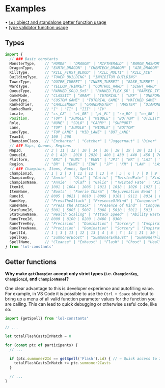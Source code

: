 # Examples
• [`lol` object and standalone getter function usage](./examples-with-lol.ts)\
• [type validator function usage](./type-validator-fn-example.ts)

Types
---

```typescript
import {
  // ### Basic constants
  MonsterType,    // "HORDE" | "DRAGON" | "RIFTHERALD" | "BARON_NASHOR"
  DragonType,     // "EARTH_DRAGON" | "CHEMTECH_DRAGON" | "AIR_DRAGON" | ...
  KillType,       // "KILL_FIRST_BLOOD" | "KILL_MULTI" | "KILL_ACE"
  BuildingType,   // "TOWER_BUILDING" | "INHIBITOR_BUILDING"
  TowerType,      // "OUTER_TURRET" | "INNER_TURRET" | "BASE_TURRET" | "NEXUS_TURRET"
  WardType,       // "YELLOW_TRINKET" | "CONTROL_WARD" | "SIGHT_WARD" | ...
  QueueType,      // "RANKED_SOLO_5x5" | "RANKED_FLEX_SR" | "RANKED_TFT"
  GameMode,       // "CLASSIC" | "ARAM" | "TUTORIAL" | "URF" | "ONEFORALL" | ...
  GameType,       // "CUSTOM_GAME" | "TUTORIAL_GAME" | "MATCHED_GAME"
  RankedTier,     // "CHALLENGER" | "GRANDMASTER" | "MASTER" | "DIAMOND" | ...
  RankedRank,     // "I" | "II" | "III" | "IV"
  Locale,         // "cs_CZ" | "el_GR" | "pl_PL" | "ro_RO" | "en_GB" | ...
  Position,       // "TOP" | "JUNGLE" | "MIDDLE" | "BOTTOM" | "UTILITY"
  Role,           // "NONE" | "SOLO" | "CARRY" | "SUPPORT"
  Lane,           // "TOP" | "JUNGLE" | "MIDDLE" | "BOTTOM"
  LaneType,       // "TOP_LANE" | "MID_LANE" | "BOT_LANE"
  TeamId,         // 100 | 200
  ChampionClass,  // "Enchanter" | "Catcher" | "Juggernaut" | "Diver" | ...
  // ### Maps, Queues, Regions
  MapId,          // 3 | 11 | 12 | 10 | 14 | 16 | 18 | 19 | 20 | 21 | 22 | 30 | 33
  QueueId,        // 0 | 420 | 2010 | 2020 | 400 | 430 | 440 | 450 | 700 | ...
  Platform,       // "BR1" | "EUN1" | "EUW1" | "JP1" | "KR" | "LA1" | "LA2" | ...
  Region,         // "BR" | "EUNE" | "EUW" | "JP" | "KR" | "LAN" | "LAS" | ...
  // ### Champions, Items, Runes, Spells
  ChampionId,     // 1 | 2 | 3 | 11 | 12 | 13 | 4 | 5 | 6 | 7 | 8 | 9 | ...
  ChampionKey,    // "Annie" | "Olaf" | "Galio" | "TwistedFate" | "XinZhao" | ...
  ChampionName,   // "Annie" | "Olaf" | "Galio" | "Twisted Fate" | "Xin Zhao" | ...
  ItemId,         // 1001 | 1004 | 1006 | 1011 | 1018 | 1026 | 1027 | 1028 | ...
  ItemName,       // "Boots" | "Faerie Charm" | "Rejuvenation Bead" | "Giant's Belt" | ...
  RuneId,         // 8005 | 8021 | 8010 | 8009 | 9101 | 9111 | 8014 | 8017 | ...
  RuneKey,        // "PressTheAttack" | "PresenceOfMind" | "Conqueror" | ...
  RuneName,       // "Press the Attack" | "Presence of Mind" | "Conqueror" | ...
  StatRuneId,     // 5001 | 5005 | 5007 | 5008 | 5010 | 5011 | 5013
  StatRuneName,   // "Health Scaling" | "Attack Speed" | "Ability Haste" | ...
  RuneTreeId,     // 8000 | 8100 | 8200 | 8400 | 8300
  RuneTreeKey,    // "Precision" | "Domination" | "Sorcery" | "Inspiration" | "Resolve"
  RuneTreeName,   // "Precision" | "Domination" | "Sorcery" | "Inspiration" | "Resolve"
  SpellId,        // 1 | 3 | 11 | 12 | 13 | 4 | 6 | 7 | 14 | 21 | 30 | 31 | ...
  SpellKey,       // "SummonerBoost" | "SummonerExhaust" | "SummonerFlash" | ...
  SpellName,      // "Cleanse" | "Exhaust" | "Flash" | "Ghost" | "Heal" | ...
} from 'lol-constants'
```

Getter functions
---
**Why make `getChampion` accept only strict types (i.e. `ChampionKey`, `ChampionId`, and `ChampionName`)?**

One clear advantage to this is developer experience and autofilling value. For example, in VS Code it is possible to use the `Ctrl + Space` shortcut to bring up a menu of all valid function parameter values for the function you are calling. This can lead to quick debugging or otherwise useful code, like so:

```typescript
import {getSpell} from 'lol-constants'

// ...

let totalFlashCastsInMatch = 0

for (const ptc of participants) {
  // ...

  if (ptc.summoner2Id == getSpell('Flash').id) { // ← Quick access to ID by typing Flash!
    totalFlashCastsInMatch += ptc.summoner2Casts
  }

  // ...
}
```
